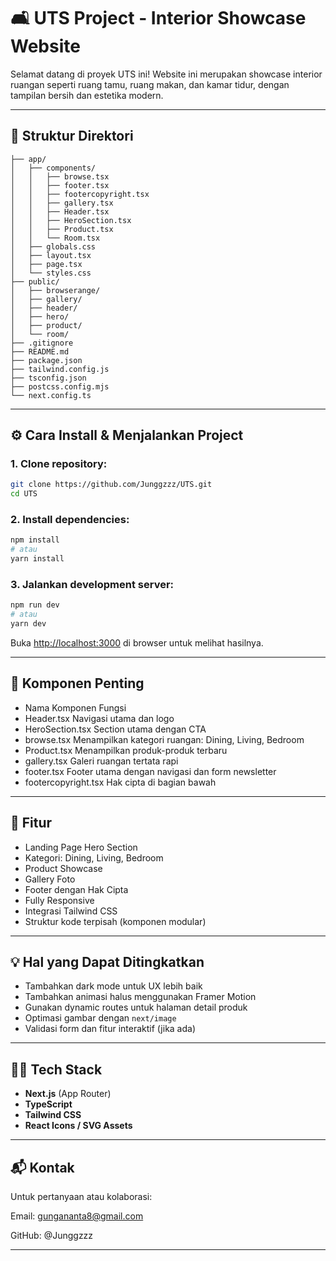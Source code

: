
# 🛋️ UTS Project - Interior Showcase Website

Selamat datang di proyek UTS ini! Website ini merupakan showcase interior ruangan seperti ruang tamu, ruang makan, dan kamar tidur, dengan tampilan bersih dan estetika modern.

---

## 📁 Struktur Direktori

```
├── app/
│   ├── components/
│   │   ├── browse.tsx
│   │   ├── footer.tsx
│   │   ├── footercopyright.tsx
│   │   ├── gallery.tsx
│   │   ├── Header.tsx
│   │   ├── HeroSection.tsx
│   │   ├── Product.tsx
│   │   └── Room.tsx
│   ├── globals.css
│   ├── layout.tsx
│   ├── page.tsx
│   └── styles.css
├── public/
│   ├── browserange/
│   ├── gallery/
│   ├── header/
│   ├── hero/
│   ├── product/
│   └── room/
├── .gitignore
├── README.md
├── package.json
├── tailwind.config.js
├── tsconfig.json
├── postcss.config.mjs
└── next.config.ts
```

---

## ⚙️ Cara Install & Menjalankan Project

### 1. **Clone repository:**

```bash
git clone https://github.com/Junggzzz/UTS.git
cd UTS
```

### 2. **Install dependencies:**

```bash
npm install
# atau
yarn install
```

### 3. **Jalankan development server:**

```bash
npm run dev
# atau
yarn dev
```

Buka [http://localhost:3000](http://localhost:3000) di browser untuk melihat hasilnya.

---

## 🧠 Komponen Penting

- Nama Komponen	Fungsi
- Header.tsx	Navigasi utama dan logo
- HeroSection.tsx	Section utama dengan CTA
- browse.tsx	Menampilkan kategori ruangan: Dining, Living, Bedroom
- Product.tsx	Menampilkan produk-produk terbaru
- gallery.tsx	Galeri ruangan tertata rapi
- footer.tsx	Footer utama dengan navigasi dan form newsletter
- footercopyright.tsx	Hak cipta di bagian bawah

---

## 📌 Fitur

- Landing Page Hero Section
- Kategori: Dining, Living, Bedroom
- Product Showcase
- Gallery Foto
- Footer dengan Hak Cipta
- Fully Responsive
- Integrasi Tailwind CSS
- Struktur kode terpisah (komponen modular)

---

## 💡 Hal yang Dapat Ditingkatkan

- Tambahkan dark mode untuk UX lebih baik
- Tambahkan animasi halus menggunakan Framer Motion
- Gunakan dynamic routes untuk halaman detail produk
- Optimasi gambar dengan `next/image`
- Validasi form dan fitur interaktif (jika ada)

---

## 🧑‍💻 Tech Stack

- **Next.js** (App Router)
- **TypeScript**
- **Tailwind CSS**
- **React Icons / SVG Assets**

---

## 📬 Kontak

Untuk pertanyaan atau kolaborasi:

Email: gungananta8@gmail.com

GitHub: @Junggzzz

---
